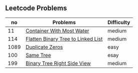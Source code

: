 ## Leetcode Problems

| no   | Problems                                                                                                | Difficulty |
| ---- | ------------------------------------------------------------------------------------------------------- | ---------- |
| 11   | [Container With Most Water](https://leetcode.com/problems/container-with-most-water/)                   | medium     |
| 114  | [Flatten Binary Tree to Linked List](https://leetcode.com/problems/flatten-binary-tree-to-linked-list/) | medium     |
| 1089 | [Duplicate Zeros](https://leetcode.com/problems/duplicate-zeros/)                                       | easy       |
| 100  | [Same Tree](https://leetcode.com/problems/same-tree/)                                                   | esay       |
| 199  | [Binary Tree Right Side View](https://leetcode.com/problems/binary-tree-right-side-view/)               | medium     |

